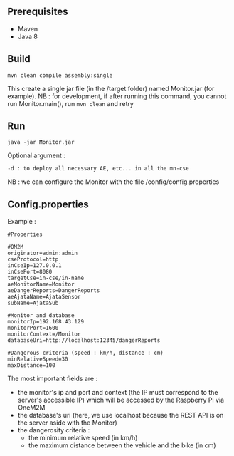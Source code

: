 ## Prerequisites 
  * Maven
  * Java 8

## Build
```
mvn clean compile assembly:single
```
This create a single jar file (in the /target folder) named Monitor.jar (for example).
NB : for development, if after running this command, you cannot run Monitor.main(), run ```mvn clean``` and retry

## Run
```
java -jar Monitor.jar
```
Optional argument : 
```
-d : to deploy all necessary AE, etc... in all the mn-cse
```
NB : we can configure the Monitor with the file /config/config.properties

## Config.properties
Example : 
```properties
#Properties

#OM2M
originator=admin:admin
cseProtocol=http
inCseIp=127.0.0.1
inCsePort=8080
targetCse=in-cse/in-name
aeMonitorName=Monitor
aeDangerReports=DangerReports
aeAjataName=AjataSensor
subName=AjataSub

#Monitor and database
monitorIp=192.168.43.129
monitorPort=1600
monitorContext=/Monitor
databaseUri=http://localhost:12345/dangerReports

#Dangerous criteria (speed : km/h, distance : cm)
minRelativeSpeed=30
maxDistance=100
```
The most important fields are : 
  * the monitor's ip and port and context (the IP must correspond to the server's accessible IP) which will be accessed by the Raspberry Pi via OneM2M
  * the database's uri (here, we use localhost because the REST API is on the server aside with the Monitor)
  * the dangerosity criteria : 
    * the minimum relative speed (in km/h)
    * the maximum distance between the vehicle and the bike (in cm) 
